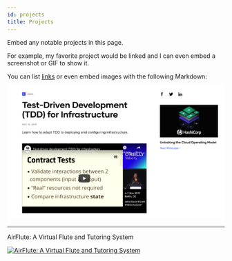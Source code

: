 ```yaml
---
id: projects
title: Projects
---
```


Embed any notable projects in this page.

For example, my favorite project would be linked and I can even embed
a screenshot or GIF to show it.

You can list [links](https://www.hashicorp.com/resources/test-driven-development-tdd-for-infrastructure)
or even embed images with the following Markdown:

![Add alternate text for image](./assets/rosemary.png)

---
AirFlute: A Virtual Flute and Tutoring System

[![AirFlute: A Virtual Flute and Tutoring System](http://img.youtube.com/vi/nJ5HKG6dJSw/0.jpg)](http://www.youtube.com/watch?v=nJ5HKG6dJSw "AirFlute: A Virtual Flute and Tutoring System")
